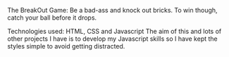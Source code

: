The BreakOut Game: Be a bad-ass and knock out bricks. To win though, catch your ball before it drops. 

Technologies used: HTML, CSS and Javascript
The aim of this and lots of other projects I have is to develop my Javascript skills so I have kept the styles simple to avoid getting distracted.